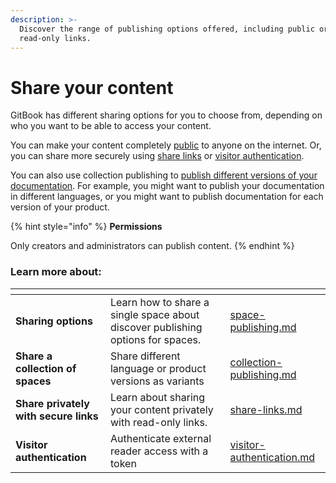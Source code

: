 ```yaml
---
description: >-
  Discover the range of publishing options offered, including public or
  read-only links.
---
```


# Share your content

GitBook has different sharing options for you to choose from, depending on who you want to be able to access your content.

You can make your content completely [public](space-publishing.md#public-space) to anyone on the internet. Or, you can share more securely using [share links](share-links.md) or [visitor authentication](space-publishing.md#visitor-authentication).

You can also use collection publishing to [publish different versions of your documentation](collection-publishing.md#how-to-publish-a-collection-of-variants). For example, you might want to publish your documentation in different languages, or you might want to publish documentation for each version of your product.

{% hint style="info" %}
**Permissions**

Only creators and administrators can publish content.
{% endhint %}

### Learn more about:

<table data-card-size="large" data-view="cards"><thead><tr><th></th><th></th><th data-hidden data-card-target data-type="content-ref"></th></tr></thead><tbody><tr><td><strong>Sharing options</strong></td><td>Learn how to share a single space about discover publishing options for spaces.</td><td><a href="space-publishing.md">space-publishing.md</a></td></tr><tr><td><strong>Share a collection of spaces</strong></td><td>Share different language or product versions as variants</td><td><a href="collection-publishing.md">collection-publishing.md</a></td></tr><tr><td><strong>Share privately with secure links</strong></td><td>Learn about sharing your content privately with read-only links.</td><td><a href="share-links.md">share-links.md</a></td></tr><tr><td><strong>Visitor authentication</strong></td><td>Authenticate external reader access with a token</td><td><a href="../visitor-authentication.md">visitor-authentication.md</a></td></tr></tbody></table>
